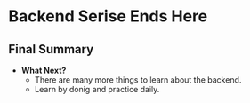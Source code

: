 # Backend Serise Ends Here

## Final Summary

- **What Next?**
    - There are many more things to learn about the backend.
    - Learn by donig and practice daily.